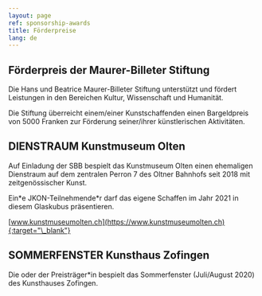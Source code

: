 ```yaml
---
layout: page
ref: sponsorship-awards
title: Förderpreise
lang: de
---
```


## Förderpreis der Maurer-Billeter Stiftung

Die Hans und Beatrice Maurer-Billeter Stiftung unterstützt und fördert Leistungen in den Bereichen Kultur, Wissenschaft und Humanität.

Die Stiftung überreicht einem/einer Kunstschaffenden einen Bargeldpreis von 5000 Franken zur Förderung seiner/ihrer künstlerischen Aktivitäten.

## DIENSTRAUM Kunstmuseum Olten

Auf Einladung der SBB bespielt das Kunstmuseum Olten einen ehemaligen Dienstraum auf dem zentralen Perron 7 des Oltner Bahnhofs seit 2018 mit zeitgenössischer Kunst.

Ein\*e JKON-Teilnehmende\*r darf das eigene Schaffen im Jahr 2021 in diesem Glaskubus präsentieren.

[www.kunstmuseumolten.ch](https://www.kunstmuseumolten.ch){:target="\_blank"}

## SOMMERFENSTER Kunsthaus Zofingen

Die oder der Preisträger\*in bespielt das Sommerfenster (Juli/August 2020) des Kunsthauses Zofingen.
